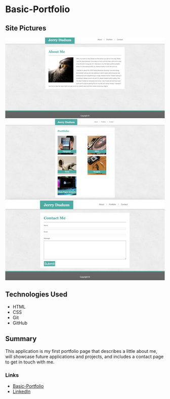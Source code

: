 # Basic-Portfolio

## Site Pictures

![Image](assets/Images/Portfolio1.png)
![Image](assets/Images/Portfolio2.png)
![Image](assets/Images/Portfolio3.png)

## Technologies Used
- HTML 
- CSS
- Git
- GitHub

## Summary

This application is my first portfolio page that describes a little about me, will showcase future applications and projects, and includes a contact page to get in touch with me.

### Links
- [Basic-Portfolio](https://jerry-dudum.github.io/Basic-Portfolio/)
- [LinkedIn](https://www.linkedin.com/in/jsdudum/)